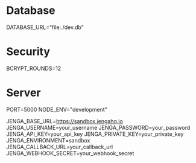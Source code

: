 # Database
DATABASE_URL="file:./dev.db"

# Security
BCRYPT_ROUNDS=12
# Server
PORT=5000
NODE_ENV="development"

JENGA_BASE_URL=https://sandbox.jengahq.io
JENGA_USERNAME=your_username
JENGA_PASSWORD=your_password  
JENGA_API_KEY=your_api_key
JENGA_PRIVATE_KEY=your_private_key
JENGA_ENVIRONMENT=sandbox
JENGA_CALLBACK_URL=your_callback_url
JENGA_WEBHOOK_SECRET=your_webhook_secret
